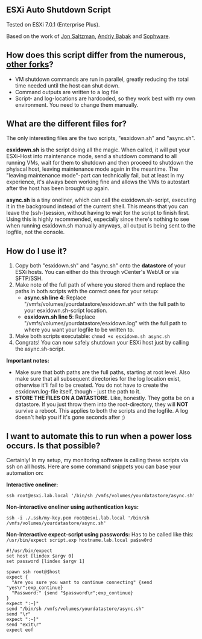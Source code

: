 ESXi Auto Shutdown Script
-------------------------
Tested on ESXi 7.0.1 (Enterprise Plus).

Based on the work of [Jon Saltzman](https://github.com/sixdimensionalarray/esxidown), [Andriy Babak](https://github.com/ababak/esxidown) and [Sophware](https://github.com/sophware/esxidown).


**How does this script differ from the numerous, [other forks](https://github.com/sixdimensionalarray/esxidown/network/members)?**
-------------------------
* VM shutdown commands are run in parallel, greatly reducing the total time needed until the host can shut down.
* Command outputs are written to a log file
* Script- and log-locations are hardcoded, so they work best with my own environment. You need to change them manually.

**What are the different files for?**
-------------------------
The only interesting files are the two scripts, "esxidown.sh" and "async.sh".

**esxidown.sh** is the script doing all the magic. When called, it will put your ESXi-Host into maintenance mode, send a shutdown command to all running VMs, wait for them to shutdown and then proceed to shutdown the phyiscal host, leaving maintenance mode again in the meantime.
The "leaving maintenance mode"-part can technically fail, but at least in my experience, it's always been working fine and allows the VMs to autostart after the host has been brought up again.

**async.sh** is a tiny oneliner, which can call the esxidown.sh-script, executing it in the background instead of the current shell. This means that you can leave the (ssh-)session, without having to wait for the script to finish first. Using this is highly recommended, especially since there's nothing to see when running esxidown.sh manually anyways, all output is being sent to the logfile, not the console.

**How do I use it?**
-------------------------
1. Copy both "esxidown.sh" and "async.sh" onto the **datastore** of your ESXi hosts. You can either do this through vCenter's WebUI or via SFTP/SSH.
2. Make note of the full path of where you stored them and replace the paths in both scripts with the correct ones for your setup:
   * **async.sh line 4**: Replace "/vmfs/volumes/yourdatastore/esxidown.sh" with the full path to your esxidown.sh-script location.
   * **esxidown.sh line 5**: Replace "/vmfs/volumes/yourdatastore/esxidown.log" with the full path to where you want your logfile to be written to.
3. Make both scripts executable: `chmod +x esxidown.sh async.sh`
4. Congrats! You can now safely shutdown your ESXi host just by calling the async.sh-script.

**Important notes:**
* Make sure that both paths are the full paths, starting at root level. Also make sure that all subsequent directories for the log location exist, otherwise it'll fail to be created. You do not have to create the esxidown.log-file itself, though - just the path to it.
* **STORE THE FILES ON A DATASTORE**. Like, honestly. They gotta be on a datastore. If you just throw them into the root-directory, they will **NOT** survive a reboot. This applies to both the scripts and the logfile. A log doesn't help you if it's gone seconds after ;)


**I want to automate this to run when a power loss occurs. Is that possible?**
-------------------------
Certainly! In my setup, my monitoring software is calling these scripts via ssh on all hosts. Here are some command snippets you can base your automation on:

**Interactive oneliner:**
```
ssh root@esxi.lab.local '/bin/sh /vmfs/volumes/yourdatastore/async.sh'
```

**Non-interactive oneliner using authentication keys:**
```
ssh -i ./.ssh/my-key.pem root@esxi.lab.local '/bin/sh /vmfs/volumes/yourdatastore/async.sh'
```

**Non-Interactive expect-script using passwords:**
Has to be called like this: `/usr/bin/expect script.exp hostname.lab.local pa$sw0rd`
```
#!/usr/bin/expect
set host [lindex $argv 0]
set password [lindex $argv 1]

spawn ssh root@$host
expect {
  "Are you sure you want to continue connecting" {send "yes\r";exp_continue}
  "Password:" {send "$password\r";exp_continue}
}
expect ":~]"
send "/bin/sh /vmfs/volumes/yourdatastore/async.sh"
send "\r"
expect ":~]"
send "exit\r"
expect eof
```

